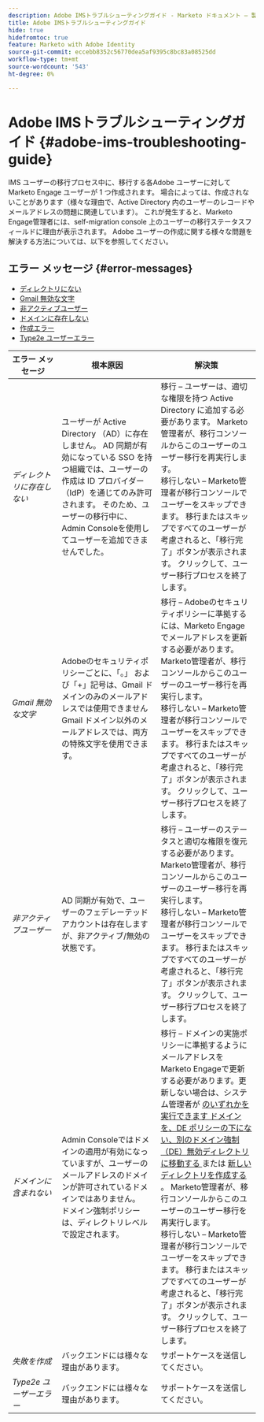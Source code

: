 ```yaml
---
description: Adobe IMSトラブルシューティングガイド - Marketo ドキュメント – 製品ドキュメント
title: Adobe IMSトラブルシューティングガイド
hide: true
hidefromtoc: true
feature: Marketo with Adobe Identity
source-git-commit: eccebb8352c56770dea5af9395c8bc83a08525dd
workflow-type: tm+mt
source-wordcount: '543'
ht-degree: 0%

---
```


# Adobe IMSトラブルシューティングガイド {#adobe-ims-troubleshooting-guide}

IMS ユーザーの移行プロセス中に、移行する各Adobe ユーザーに対してMarketo Engage ユーザーが 1 つ作成されます。 場合によっては、作成されないことがあります（様々な理由で、Active Directory 内のユーザーのレコードやメールアドレスの問題に関連しています）。 これが発生すると、Marketo Engage管理者には、self-migration console 上のユーザーの移行ステータスフィールドに理由が表示されます。 Adobe ユーザーの作成に関する様々な問題を解決する方法については、以下を参照してください。

## エラー メッセージ {#error-messages}

* <a href="#not-in-directory"> ディレクトリにない </a>
* <a href="#gmail-invalid-character">Gmail 無効な文字 </a>
* <a href="#inactive-user"> 非アクティブユーザー </a>
* <a href="#not-in-domain"> ドメインに存在しない </a>
* <a href="#create-failure"> 作成エラー </a>
* <a href="#type2e-user-failure">Type2e ユーザーエラー </a>



<table>
<thead>
  <tr>
    <th style="width:20%">エラー メッセージ</th>
    <th style="width:40%">根本原因</th>
    <th style="width:40%">解決策</th>
  </tr>
  </thead>
<tbody>
  <tr>
    <td><i><a id="not-in-directory">ディレクトリに存在しない</a></i></td>
    <td>ユーザーが Active Directory （AD）に存在しません。 AD 同期が有効になっている SSO を持つ組織では、ユーザーの作成は ID プロバイダー（IdP）を通じてのみ許可されます。 そのため、ユーザーの移行中に、Admin Consoleを使用してユーザーを追加できませんでした。</td>
    <td>移行 – ユーザーは、適切な権限を持つ Active Directory に追加する必要があります。 Marketo管理者が、移行コンソールからこのユーザーのユーザー移行を再実行します。 
    <br> 移行しない – Marketo管理者が移行コンソールでユーザーをスキップできます。 移行またはスキップですべてのユーザーが考慮されると、「移行完了」ボタンが表示されます。 クリックして、ユーザー移行プロセスを終了します。</td>
  </tr>
  <tr>
    <td><i><a id="gmail-invalid-character">Gmail 無効な文字</a></i></td>
    <td>Adobeのセキュリティポリシーごとに、「。」 および「+」記号は、Gmail ドメインのみのメールアドレスでは使用できません  
    <br>Gmail ドメイン以外のメールアドレスでは、両方の特殊文字を使用できます。 </td>
    <td>移行 – Adobeのセキュリティポリシーに準拠するには、Marketo Engageでメールアドレスを更新する必要があります。 Marketo管理者が、移行コンソールからこのユーザーのユーザー移行を再実行します。<br> 移行しない – Marketo管理者が移行コンソールでユーザーをスキップできます。 移行またはスキップですべてのユーザーが考慮されると、「移行完了」ボタンが表示されます。 クリックして、ユーザー移行プロセスを終了します。</td>
  </tr>
  <tr>
    <td><i><a id="inactive-user">非アクティブユーザー</a></i></td>
    <td>AD 同期が有効で、ユーザーのフェデレーテッド アカウントは存在しますが、非アクティブ/無効の状態です。</td>
    <td>移行 – ユーザーのステータスと適切な権限を復元する必要があります。 Marketo管理者が、移行コンソールからこのユーザーのユーザー移行を再実行します。
    <br> 移行しない – Marketo管理者が移行コンソールでユーザーをスキップできます。 移行またはスキップですべてのユーザーが考慮されると、「移行完了」ボタンが表示されます。 クリックして、ユーザー移行プロセスを終了します。</td>
  </tr>
  <tr>
    <td><i><a id="not-in-domain">ドメインに含まれない</a></i></td>
    <td>Admin Consoleではドメインの適用が有効になっていますが、ユーザーのメールアドレスのドメインが許可されているドメインではありません。 
    <br> ドメイン強制ポリシーは、ディレクトリレベルで設定されます。</td>
    <td>移行 – ドメインの実施ポリシーに準拠するようにメールアドレスをMarketo Engageで更新する必要があります。更新しない場合は、システム管理者が <a href="https://helpx.adobe.com/enterprise/using/manage-domains-directories.html#move-domains-across-directories"> のいずれかを実行できます 
    ドメインを、DE ポリシーの下にない、別のドメイン強制（DE）無効ディレクトリに移動する </a> または <a href="https://helpx.adobe.com/jp/enterprise/using/set-up-identity.html"> 新しいディレクトリを作成する </a>。 Marketo管理者が、移行コンソールからこのユーザーのユーザー移行を再実行します。 <br> 移行しない – Marketo管理者が移行コンソールでユーザーをスキップできます。 移行またはスキップですべてのユーザーが考慮されると、「移行完了」ボタンが表示されます。 クリックして、ユーザー移行プロセスを終了します。</td>
  </tr>
  <tr>
    <td><i><a id="create-failure">失敗を作成</a></i></td>
    <td>バックエンドには様々な理由があります。</td>
    <td>サポートケースを送信してください。</td>
  </tr>
  <tr>
    <td><i><a id="type2e-user-failure">Type2e ユーザーエラー</a></i></td>
    <td>バックエンドには様々な理由があります。</td>
    <td>サポートケースを送信してください。</td>
  </tr>
</tbody>
</table>
